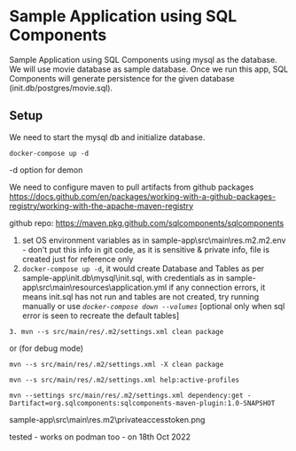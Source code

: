 # Sample Application using SQL Components

Sample Application using SQL Components using mysql as the database. We will use movie database as sample database.
Once we run this app, SQL Components will generate persistence for the given database (init.db/postgres/movie.sql).

## Setup

We need to start the mysql db and initialize database.

```
docker-compose up -d 
```
-d option for demon

We need to configure maven to pull artifacts from github packages
https://docs.github.com/en/packages/working-with-a-github-packages-registry/working-with-the-apache-maven-registry

github repo: https://maven.pkg.github.com/sqlcomponents/sqlcomponents

1. set OS environment variables as in sample-app\src\main\res\.m2\.m2.env - don't put this info in git code, as it is sensitive & private info, file is created just for 
   reference only
2. `docker-compose up -d`, it would create Database and Tables as per sample-app\init.db\mysql\init.sql, with credentials as in sample-app\src\main\resources\application.yml
   if any connection errors, it means init.sql has not run and tables are not created, try running manually
or use _`docker-compose down --volumes`_  [optional only when sql error is seen to recreate the default tables]

```
3. mvn --s src/main/res/.m2/settings.xml clean package 
```
or (for debug mode)
```
mvn --s src/main/res/.m2/settings.xml -X clean package 
```
```
mvn --s src/main/res/.m2/settings.xml help:active-profiles
```
```
mvn --settings src/main/res/.m2/settings.xml dependency:get -Dartifact=org.sqlcomponents:sqlcomponents-maven-plugin:1.0-SNAPSHOT
```
sample-app\src\main\res\.m2\privateaccesstoken.png

tested -  works on podman too - on 18th Oct 2022

